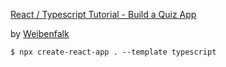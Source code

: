 [React / Typescript Tutorial - Build a Quiz App](https://www.youtube.com/watch?v=F2JCjVSZlG0)

by [Weibenfalk](https://www.youtube.com/user/Weibenfalk)

```
$ npx create-react-app . --template typescript
```
